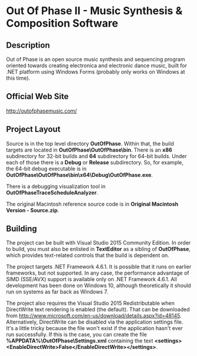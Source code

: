 Out Of Phase II - Music Synthesis & Composition Software
===================

Description
-------------
Out of Phase is an open source music synthesis and sequencing program oriented towards creating electronica and electronic dance music, built for .NET platform using Windows Forms (probably only works on Windows at this time).

Official Web Site
-------------
http://outofphasemusic.com/

Project Layout
-------------
Source is in the top level directory **OutOfPhase**. Within that, the build targets are located in **OutOfPhase\OutOfPhase\bin**. There is an **x86** subdirectory for 32-bit builds and **64** subdirectory for 64-bit builds. Under each of those there is a **Debug** or **Release** subdirectory. So, for example, the 64-bit debug executable is in **OutOfPhase\OutOfPhase\bin\x64\Debug\OutOfPhase.exe**.

There is a debugging visualization tool in **OutOfPhaseTraceScheduleAnalyzer**.

The original Macintosh reference source code is in **Original Macintosh Version - Source.zip**.

Building
-------------
The project can be built with Visual Studio 2015 Community Edition. In order to build, you must also be enlisted in **TextEditor** as a sibling of **OutOfPhase**, which provides text-related controls that the build is dependent on.

The project targets .NET Framework 4.6.1. It is possible that it runs on earlier frameworks, but not supported. In any case, the performance advantage of SIMD (SSE/AVX) support is available only on .NET Framework 4.6.1. All development has been done on Windows 10, although theoretically it should run on systems as far back as Windows 7.

The project also requires the Visual Studio 2015 Redistributable when DirectWrite text rendering is enabled (the default). That can be downloaded from http://www.microsoft.com/en-us/download/details.aspx?id=48145. Alternatively, DirectWrite can be disabled via the application settings file. It's a little tricky because the file won't exist if the application hasn't ever run successfully. If this is the case, you can create the file **%APPDATA%\OutOfPhase\Settings.xml** containing the text **&lt;settings&gt;&lt;EnableDirectWrite&gt;False&lt;/EnableDirectWrite&gt;&lt;/settings&gt;**.

